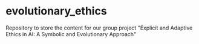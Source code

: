 # evolutionary_ethics
Repository to store the content for our group project "Explicit and Adaptive Ethics in AI: A Symbolic and Evolutionary Approach"
